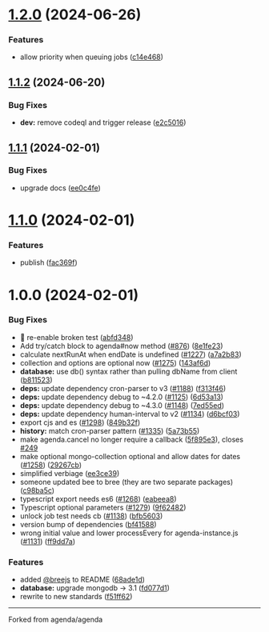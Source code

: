 # [1.2.0](https://github.com/Sealos/agenda/compare/v1.1.2...v1.2.0) (2024-06-26)


### Features

* allow priority when queuing jobs ([c14e468](https://github.com/Sealos/agenda/commit/c14e468ea6dc77ae20834a31da630f504c17766e))

## [1.1.2](https://github.com/Sealos/agenda/compare/v1.1.1...v1.1.2) (2024-06-20)


### Bug Fixes

* **dev:** remove codeql and trigger release ([e2c5016](https://github.com/Sealos/agenda/commit/e2c501687550d487ebc807daccfa5e6a0b6fb052))

## [1.1.1](https://github.com/Sealos/agenda/compare/v1.1.0...v1.1.1) (2024-02-01)


### Bug Fixes

* upgrade docs ([ee0c4fe](https://github.com/Sealos/agenda/commit/ee0c4fe9ae4dc2aecb046c9975afb358c59fe5da))

# [1.1.0](https://github.com/Sealos/agenda/compare/v1.0.0...v1.1.0) (2024-02-01)


### Features

* publish ([fac369f](https://github.com/Sealos/agenda/commit/fac369fcf7ae4a08a85a2a2bb45be3c5a72851c0))

# 1.0.0 (2024-02-01)


### Bug Fixes

* 🐛 re-enable broken test ([abfd348](https://github.com/Sealos/agenda/commit/abfd348a8f1a1edccf255bbeab9dc3ff6f4e87f8))
* Add try/catch block to agenda#now method ([#876](https://github.com/Sealos/agenda/issues/876)) ([8e1fe23](https://github.com/Sealos/agenda/commit/8e1fe2336638401f94fdc9ff497b0aec6fb422c4))
* calculate nextRunAt when endDate is undefined ([#1227](https://github.com/Sealos/agenda/issues/1227)) ([a7a2b83](https://github.com/Sealos/agenda/commit/a7a2b832bad2667e81a2091ee14fd32e0094f118))
* collection and options are optional now ([#1275](https://github.com/Sealos/agenda/issues/1275)) ([143af6d](https://github.com/Sealos/agenda/commit/143af6d5103aade822696215b69fff1844714290))
* **database:** use db() syntax rather than pulling dbName from client ([b811523](https://github.com/Sealos/agenda/commit/b811523e5245c0e6885f7a6257d3483435ae5210))
* **deps:** update dependency cron-parser to v3 ([#1188](https://github.com/Sealos/agenda/issues/1188)) ([f313f46](https://github.com/Sealos/agenda/commit/f313f461040718201aa79c267fae9bb6f1afe0cd))
* **deps:** update dependency debug to ~4.2.0 ([#1125](https://github.com/Sealos/agenda/issues/1125)) ([6d53a13](https://github.com/Sealos/agenda/commit/6d53a1356fcc7a96b79fe3fe469f01aaf2da3c71))
* **deps:** update dependency debug to ~4.3.0 ([#1148](https://github.com/Sealos/agenda/issues/1148)) ([7ed55ed](https://github.com/Sealos/agenda/commit/7ed55ed11dfc72b43620976f4aacd0d37d936a17))
* **deps:** update dependency human-interval to v2 ([#1134](https://github.com/Sealos/agenda/issues/1134)) ([d6bcf03](https://github.com/Sealos/agenda/commit/d6bcf03edd4dfbe4ed936e0a1a2341488c8bbaa5))
* export cjs and es ([#1298](https://github.com/Sealos/agenda/issues/1298)) ([849b32f](https://github.com/Sealos/agenda/commit/849b32f6f72c4786790c430d4141682aae0634d7))
* **history:** match cron-parser pattern ([#1335](https://github.com/Sealos/agenda/issues/1335)) ([5a73b55](https://github.com/Sealos/agenda/commit/5a73b55690fdc56551ebff7d384c496f71645bf7))
* make agenda.cancel no longer require a callback ([5f895e3](https://github.com/Sealos/agenda/commit/5f895e374b52cc9307b79f951cf5115293869354)), closes [#249](https://github.com/Sealos/agenda/issues/249)
* make optional mongo-collection optional and allow dates for dates ([#1258](https://github.com/Sealos/agenda/issues/1258)) ([29267cb](https://github.com/Sealos/agenda/commit/29267cb43aedcc240581f76be8bac7a2521c4025))
* simplified verbiage ([ee3ce39](https://github.com/Sealos/agenda/commit/ee3ce393cbe31318dffc2f3701fd68045bf28a46))
* someone updated bee to bree (they are two separate packages) ([c98ba5c](https://github.com/Sealos/agenda/commit/c98ba5c7c4f7f2ce4f8efe822138618232861f8e))
* typescript export needs es6 ([#1268](https://github.com/Sealos/agenda/issues/1268)) ([eabeea8](https://github.com/Sealos/agenda/commit/eabeea812de53fa7af49afed1ed3d4ed6612d230))
* Typescript optional parameters ([#1279](https://github.com/Sealos/agenda/issues/1279)) ([9f62482](https://github.com/Sealos/agenda/commit/9f62482e8426d2700f55cf5836f68ff9dc556ace))
* unlock job test needs cb ([#1138](https://github.com/Sealos/agenda/issues/1138)) ([bfb5603](https://github.com/Sealos/agenda/commit/bfb5603623fdabf6b37e8770731c54f00a7a0829))
* version bump of dependencies ([bf41588](https://github.com/Sealos/agenda/commit/bf41588d1215a9d9a4a82654ec22628a441ba3bb))
* wrong initial value and lower processEvery for agenda-instance.js ([#1131](https://github.com/Sealos/agenda/issues/1131)) ([ff9dd7a](https://github.com/Sealos/agenda/commit/ff9dd7a31c69bcf97568a8c65d159c1a1bea6ae6))


### Features

* added [@breejs](https://github.com/breejs) to README ([68ade1d](https://github.com/Sealos/agenda/commit/68ade1daa07fa2045e7fbd1be5260b7b43094234))
* **database:** upgrade mongodb -> 3.1 ([fd077d1](https://github.com/Sealos/agenda/commit/fd077d13170f196db9603d8ef0bf8777339acf30))
* rewrite to new standards ([f51ff62](https://github.com/Sealos/agenda/commit/f51ff625885b018dbdc5cb5ee2d9e437e3ba5b18))


---

Forked from agenda/agenda
